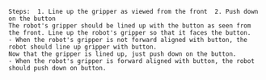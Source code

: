 
    Steps:  1. Line up the gripper as viewed from the front  2. Push down on the button
    The robot's gripper should be lined up with the button as seen from the front. Line up the robot's gripper so that it faces the button.
    - When the robot's gripper is not forward aligned with button, the robot should line up gripper with button.
    Now that the gripper is lined up, just push down on the button.
    - When the robot's gripper is forward aligned with button, the robot should push down on button.